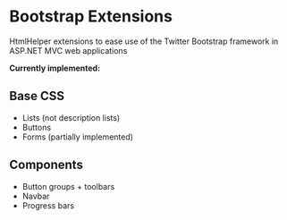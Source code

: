 Bootstrap Extensions
====================

HtmlHelper extensions to ease use of the Twitter Bootstrap framework in ASP.NET MVC web applications



**Currently implemented:**

Base CSS
--------

- Lists (not description lists)
- Buttons
- Forms (partially implemented)

Components
----------

- Button groups + toolbars
- Navbar
- Progress bars